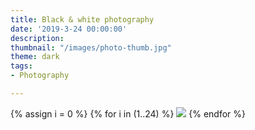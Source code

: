 ```yaml
---
title: Black & white photography
date: '2019-3-24 00:00:00'
description: 
thumbnail: "/images/photo-thumb.jpg"
theme: dark
tags:
- Photography

---
```


<div class="grid wide">
	{% assign i = 0 %}
	{% for i in (1..24) %}
	<img src="/images/p{{ i }}.jpg" />
	{% endfor %}
</div>